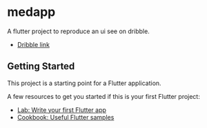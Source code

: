 # medapp

A flutter project to reproduce an ui see on dribble. 

- [Dribble link](https://dribbble.com/shots/7238623-Find-Consultant-App/attachments/216831?mode=media)

## Getting Started

This project is a starting point for a Flutter application.

A few resources to get you started if this is your first Flutter project:

- [Lab: Write your first Flutter app](https://docs.flutter.dev/get-started/codelab)
- [Cookbook: Useful Flutter samples](https://docs.flutter.dev/cookbook)


